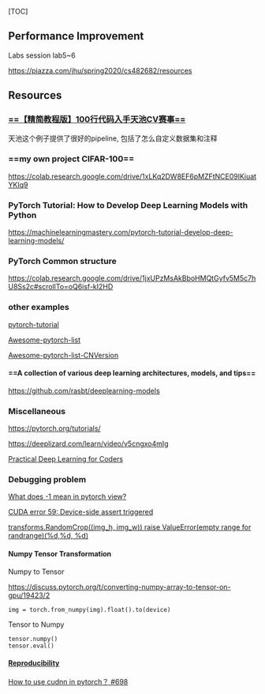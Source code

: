 [TOC]

## Performance Improvement

Labs session lab5~6

https://piazza.com/jhu/spring2020/cs482682/resources



## Resources





### [==【精简教程版】100行代码入手天池CV赛事==](https://mp.weixin.qq.com/s?__biz=MzIyNjM2MzQyNg==&mid=2247498124&idx=1&sn=690c7ffa6a072571957eb09ca38afe2a&chksm=e87328c1df04a1d76ec4f22a9424ccddafe85d1afc911a5292e2acdb3db580553023e54ad014&mpshare=1&scene=1&srcid=&sharer_sharetime=1590974551563&sharer_shareid=54d7b6bf73b347d381a7bff3f78b99d1&key=c962dccfb7ec1af3a5dc9ca7a38b448aa15222b0e75e42df1c098e9c2ed7105569bb9ee9c756ffa1223c17c7af2961d03126bf3f3aaa646ff1ab9c61c5474025e59a8798e33079bdcba7018af6f151fd&ascene=1&uin=NzA3NTE3MTMz&devicetype=Windows+10&version=62080085&lang=en&exportkey=A5Zn62t%2FuoCW3Ma46vYh7mw%3D&pass_ticket=iG9tmff0K9vrlZNPCJQCMy97vaw3HPcOV0OlQSjmsNy2W78ih6CnzVa9oWE87ruE)

天池这个例子提供了很好的pipeline, 包括了怎么自定义数据集和注释



### ==my own project CIFAR-100==

https://colab.research.google.com/drive/1xLKq2DW8EF6pMZFtNCE09lKiuatYKIq9





### PyTorch Tutorial: How to Develop Deep Learning Models with Python

https://machinelearningmastery.com/pytorch-tutorial-develop-deep-learning-models/



### PyTorch Common structure

https://colab.research.google.com/drive/1jxUPzMsAkBboHMQtGyfv5M5c7hU8Ss2c#scrollTo=oQ6isf-kI2HD







### other examples



[pytorch-tutorial](https://github.com/yunjey/pytorch-tutorial)

[Awesome-pytorch-list](https://github.com/bharathgs/Awesome-pytorch-list)

[Awesome-pytorch-list-CNVersion](https://github.com/xavier-zy/Awesome-pytorch-list-CNVersion)

#### ==A collection of various deep learning architectures, models, and tips==

https://github.com/rasbt/deeplearning-models



### Miscellaneous



https://pytorch.org/tutorials/



https://deeplizard.com/learn/video/v5cngxo4mIg



[Practical Deep Learning for Coders](https://course.fast.ai/)





### Debugging problem



[What does -1 mean in pytorch view?](https://stackoverflow.com/questions/50792316/what-does-1-mean-in-pytorch-view)



[CUDA error 59: Device-side assert triggered](https://towardsdatascience.com/cuda-error-device-side-assert-triggered-c6ae1c8fa4c3)



[transforms.RandomCrop((img_h, img_w)) raise ValueError(empty range for randrange)(%d,%d, %d)](https://blog.csdn.net/WJ_MeiMei/article/details/87968647)



#### Numpy Tensor Transformation

Numpy to Tensor

https://discuss.pytorch.org/t/converting-numpy-array-to-tensor-on-gpu/19423/2

```
img = torch.from_numpy(img).float().to(device)
```

Tensor to Numpy

```
tensor.numpy()
tensor.eval()
```



#### [Reproducibility](https://pytorch.org/docs/stable/notes/randomness.html#reproducibility)

[How to use cudnn in pytorch？ #698](https://github.com/pytorch/pytorch/issues/698)







